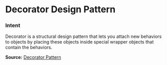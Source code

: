 # Decorator Design Pattern

### Intent
Decorator is a structural design pattern that lets you attach new behaviors to objects by placing these objects inside special wrapper objects that contain the behaviors.

**Source:** [Decorator Pattern](https://refactoring.guru/design-patterns/decorator)